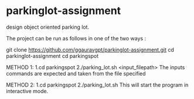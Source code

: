 # parkinglot-assignment
design object oriented parking lot. 

The project can be run as follows in one of the two ways :

git clone https://github.com/ggauravgpt/parkinglot-assignment.git
cd parkinglot-assignment
cd parkingspot

METHOD 1:
1.cd parkingspot
2./parking_lot.sh <input_filepath>
        The inputs commands are expected and taken from the file specified

METHOD 2:
1.cd parkingspot
2./parking_lot.sh This will start the program in interactive mode.



